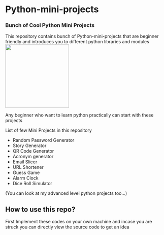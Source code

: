 # Python-mini-projects

<h3>Bunch of Cool Python Mini Projects</h3>
This repository contains bunch of Python-mini-projects that are beginner friendly and introduces you to different python libraries and modules
<img src = "https://upload.wikimedia.org/wikipedia/commons/thumb/0/0a/Python.svg/1200px-Python.svg.png" width = 200 />
<p>Any beginner who want to learn python practically can start with these projects</p>
<p>List of few Mini Projects in this repository</p>
<ul>
    <li>Random Password Generator</li>
    <li>Story Generator</li>
    <li>QR Code Generator</li>
    <li>Acronym generator</li>
    <li>Email Slicer</li>
    <li>URL Shortener</li>
    <li>Guess Game</li>
    <li>Alarm Clock</li>
    <li>Dice Roll Simulator</li>
</ul>
<p>(You can look at my advanced level python projects too...)</p>
<h2>How to use this repo?</h2>
<p>First Implement these codes on your own machine and incase you are struck you can directly view the source code to get an idea</p>
